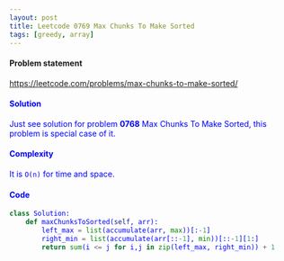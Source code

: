 ```yaml
---
layout: post
title: Leetcode 0769 Max Chunks To Make Sorted
tags: [greedy, array]
---
```


#### Problem statement

<a href="https://leetcode.com/problems/max-chunks-to-make-sorted/"> <font color = blue>https://leetcode.com/problems/max-chunks-to-make-sorted/

#### Solution
Just see solution for problem **0768** Max Chunks To Make Sorted, this problem is special case of it.

#### Complexity
It is `O(n)` for time and space.

#### Code
```python
class Solution:
    def maxChunksToSorted(self, arr):
        left_max = list(accumulate(arr, max))[:-1]
        right_min = list(accumulate(arr[::-1], min))[::-1][1:]
        return sum(i <= j for i,j in zip(left_max, right_min)) + 1
```

